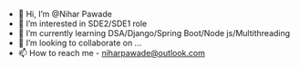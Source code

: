 - 👋 Hi, I’m @Nihar Pawade
- 👀 I’m interested in SDE2/SDE1 role
- 🌱 I’m currently learning DSA/Django/Spring Boot/Node js/Multithreading
- 💞️ I’m looking to collaborate on ...
- 📫 How to reach me - niharpawade@outlook.com

<!---
GammaWind/GammaWind is a ✨ special ✨ repository because its `README.md` (this file) appears on your GitHub profile.
You can click the Preview link to take a look at your changes.
--->

